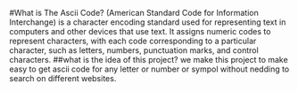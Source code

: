 #What is The Ascii Code?
(American Standard Code for Information Interchange) is a character encoding standard used for representing text in computers and other devices that use text.
It assigns numeric codes to represent characters, with each code corresponding to a particular character, such as letters, numbers, punctuation marks, and control characters.
##what is the idea of this project?
we make this project to make easy to get ascii code for any letter or number or sympol without nedding to search on different websites.

